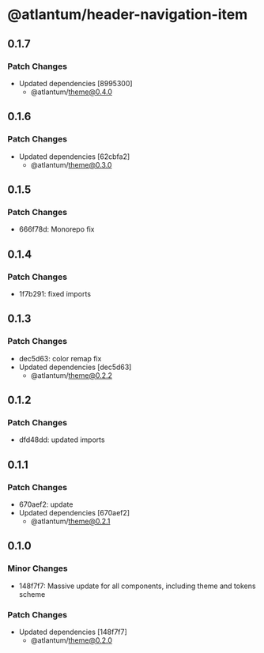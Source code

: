 # @atlantum/header-navigation-item

## 0.1.7

### Patch Changes

-   Updated dependencies [8995300]
    -   @atlantum/theme@0.4.0

## 0.1.6

### Patch Changes

-   Updated dependencies [62cbfa2]
    -   @atlantum/theme@0.3.0

## 0.1.5

### Patch Changes

-   666f78d: Monorepo fix

## 0.1.4

### Patch Changes

-   1f7b291: fixed imports

## 0.1.3

### Patch Changes

-   dec5d63: color remap fix
-   Updated dependencies [dec5d63]
    -   @atlantum/theme@0.2.2

## 0.1.2

### Patch Changes

-   dfd48dd: updated imports

## 0.1.1

### Patch Changes

-   670aef2: update
-   Updated dependencies [670aef2]
    -   @atlantum/theme@0.2.1

## 0.1.0

### Minor Changes

-   148f7f7: Massive update for all components, including theme and tokens scheme

### Patch Changes

-   Updated dependencies [148f7f7]
    -   @atlantum/theme@0.2.0
